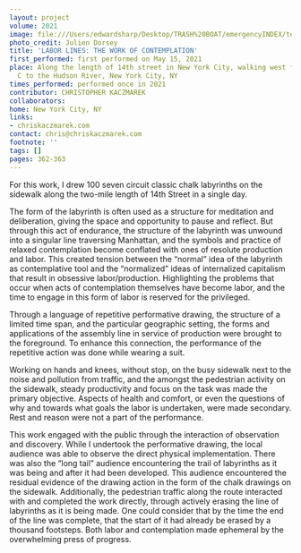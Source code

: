 ```yaml
---
layout: project
volume: 2021
image: file:///Users/edwardsharp/Desktop/TRASH%20BOAT/emergencyINDEX/ten_plus/guts/Links/1665095849722__Labor_Lines__The_Work_of_Contemplation--Christopher_Kaczmarek.jpg
photo_credit: Julien Dorsey
title: 'LABOR LINES: THE WORK OF CONTEMPLATION'
first_performed: first performed on May 15, 2021
place: Along the length of 14th street in New York City, walking west from Avenue
  C to the Hudson River, New York City, NY
times_performed: performed once in 2021
contributor: CHRISTOPHER KACZMAREK
collaborators:
home: New York City, NY
links:
- chriskaczmarek.com
contact: chris@chriskaczmarek.com
footnote: ''
tags: []
pages: 362-363
---
```

For this work, I drew 100 seven circuit classic chalk labyrinths on the sidewalk along the two-mile length of 14th Street in a single day. 

The form of the labyrinth is often used as a structure for meditation and deliberation, giving the space and opportunity to pause and reflect. But through this act of endurance, the structure of the labyrinth was unwound into a singular line traversing Manhattan, and the symbols and practice of relaxed contemplation become conflated with ones of resolute production and labor. This created tension between the “normal” idea of the labyrinth as contemplative tool and the “normalized” ideas of internalized capitalism that result in obsessive labor/production. Highlighting the problems that occur when acts of contemplation themselves have become labor, and the time to engage in this form of labor is reserved for the privileged.

Through a language of repetitive performative drawing, the structure of a limited time span, and the particular geographic setting, the forms and applications of the assembly line in service of production were brought to the foreground. To enhance this connection, the performance of the repetitive action was done while wearing a suit. 

Working on hands and knees, without stop, on the busy sidewalk next to the noise and pollution from traffic, and the amongst the pedestrian activity on the sidewalk, steady productivity and focus on the task was made the primary objective. Aspects of health and comfort, or even the questions of why and towards what goals the labor is undertaken, were made secondary. Rest and reason were not a part of the performance. 

This work engaged with the public through the interaction of observation and discovery. While I undertook the performative drawing, the local audience was able to observe the direct physical implementation. There was also the “long tail” audience encountering the trail of labyrinths as it was being and after it had been developed. This audience encountered the residual evidence of the drawing action in the form of the chalk drawings on the sidewalk. Additionally, the pedestrian traffic along the route interacted with and completed the work directly, through actively erasing the line of labyrinths as it is being made. One could consider that by the time the end of the line was complete, that the start of it had already be erased by a thousand footsteps. Both labor and contemplation made ephemeral by the overwhelming press of progress.